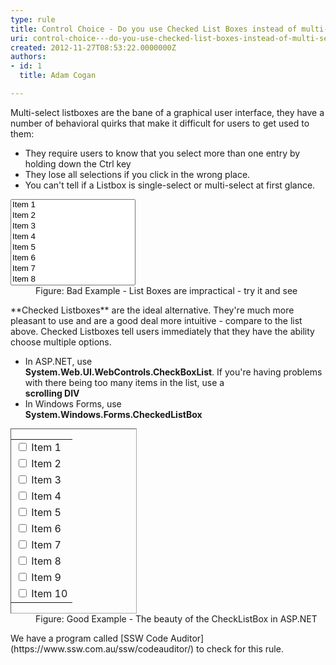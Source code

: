 ```yaml
---
type: rule
title: Control Choice - Do you use Checked List Boxes instead of multi-select List Boxes?
uri: control-choice---do-you-use-checked-list-boxes-instead-of-multi-select-list-boxes
created: 2012-11-27T08:53:22.0000000Z
authors:
- id: 1
  title: Adam Cogan

---
```


 
Multi-select listboxes are the bane of a graphical user interface, they have a number of behavioral quirks that make it difficult for users to get used to them:


- They require users to know that you select more than one entry by holding down the Ctrl key
- They lose all selections if you click in the wrong place.
- You can't tell if a Listbox is single-select or multi-select at first glance.

<dl class="badImage"><dt>
      <select size="8" style="width&#58;200px;"> 
         <option>Item 1</option> 
         <option>Item 2</option> 
         <option>Item 3</option> 
         <option>Item 4</option> 
         <option>Item 5</option> 
         <option>Item 6</option> 
         <option>Item 7</option> 
         <option>Item 8</option> 
         <option>Item 9</option> 
         <option>Item 10</option></select> </dt><dd>Figure&#58; Bad Example - List Boxes are impractical - try it and see</dd></dl>
**Checked Listboxes** are the ideal alternative. They're much more pleasant to use and are a good deal more intuitive - compare to the list above. Checked Listboxes tell users immediately that they have the ability choose multiple options.

- In ASP.NET, use <br>      **System.Web.UI.WebControls.CheckBoxList**. If you're having problems with there being too many items in the list, use a <br>      **scrolling DIV**
- In Windows Forms, use <br>      **System.Windows.Forms.CheckedListBox**

<dl class="goodImage"><dt><div style="border&#58;1px inset #aaaaaa;width&#58;200px;"><table id="cblList" border="0"><tbody><tr><td>
                     <input id="cblList_0" type="checkbox">
                     <label>Item 1</label></td></tr><tr><td>
                     <input id="cblList_1" type="checkbox">
                     <label>Item 2</label></td></tr><tr><td>
                     <input id="cblList_2" type="checkbox">
                     <label>Item 3</label></td></tr><tr><td>
                     <input id="cblList_3" type="checkbox">
                     <label>Item 4</label></td></tr><tr><td>
                     <input id="cblList_4" type="checkbox">
                     <label>Item 5</label></td></tr><tr><td>
                     <input id="cblList_5" type="checkbox">
                     <label>Item 6</label></td></tr><tr><td>
                     <input id="cblList_6" type="checkbox">
                     <label>Item 7</label></td></tr><tr><td>
                     <input id="cblList_7" type="checkbox">
                     <label>Item 8</label></td></tr><tr><td>
                     <input id="cblList_8" type="checkbox">
                     <label>Item 9</label></td></tr><tr><td>
                     <input id="cblList_9" type="checkbox">
                     <label>Item 10</label></td></tr></tbody></table></div></dt><dd>Figure&#58; Good Example - The beauty of the CheckListBox in ASP.NET</dd></dl>
We have a program called  [SSW Code Auditor](https&#58;//www.ssw.com.au/ssw/codeauditor/) to check for this rule.​​​

